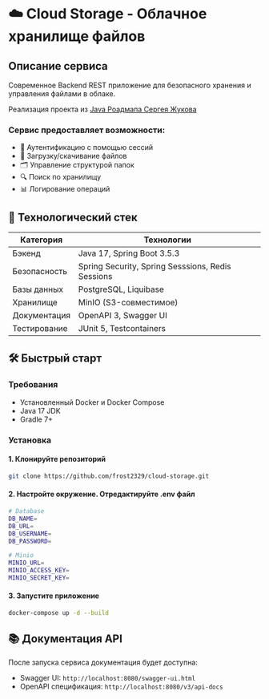 # ☁️ Cloud Storage - Облачное хранилище файлов

## Описание сервиса
Современное Backend REST приложение для безопасного хранения и управления файлами в облаке. 

Реализация проекта из [Java Роадмапа Сергея Жукова](https://zhukovsd.github.io/java-backend-learning-course/projects/cloud-file-storage/)


### Сервис предоставляет возможности:

- 🔐 Аутентификацию с помощью сессий
- 📁 Загрузку/скачивание файлов
- 🗂 Управление структурой папок
- 🔍 Поиск по хранилищу
- 📊 Логирование операций

## 🚀 Технологический стек

| Категория       | Технологии                                        |
|-----------------|---------------------------------------------------|
| Бэкенд         | Java 17, Spring Boot 3.5.3                        |
| Безопасность   | Spring Security, Spring Sesssions, Redis Sessions |
| Базы данных    | PostgreSQL, Liquibase                             |
| Хранилище      | MinIO (S3-совместимое)                            |
| Документация   | OpenAPI 3, Swagger UI                             |
| Тестирование   | JUnit 5, Testcontainers                           |

## 🛠 Быстрый старт

### Требования
- Установленный Docker и Docker Compose
- Java 17 JDK
- Gradle 7+

### Установка

#### 1. Клонируйте репозиторий
```bash
git clone https://github.com/frost2329/cloud-storage.git
```

#### 2. Настройте окружение. Отредактируйте .env файл
```bash
# Database
DB_NAME=
DB_URL=
DB_USERNAME=
DB_PASSWORD=

# Minio
MINIO_URL=
MINIO_ACCESS_KEY=
MINIO_SECRET_KEY=
```
#### 3. Запустите приложение
```bash
docker-compose up -d --build
```


## 📚 Документация API

После запуска сервиса документация будет доступна:
- Swagger UI: `http://localhost:8080/swagger-ui.html`
- OpenAPI спецификация: `http://localhost:8080/v3/api-docs`

